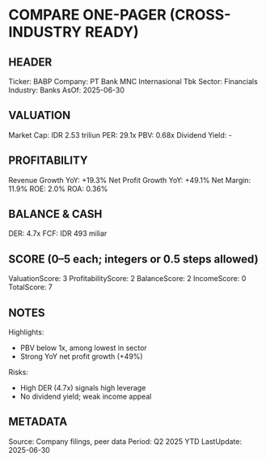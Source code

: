 # COMPARE ONE-PAGER (CROSS-INDUSTRY READY)

## HEADER
Ticker: BABP
Company: PT Bank MNC Internasional Tbk
Sector: Financials
Industry: Banks
AsOf: 2025-06-30

## VALUATION
Market Cap: IDR 2.53 triliun
PER: 29.1x
PBV: 0.68x
Dividend Yield: -

## PROFITABILITY
Revenue Growth YoY: +19.3%
Net Profit Growth YoY: +49.1%
Net Margin: 11.9%
ROE: 2.0%
ROA: 0.36%

## BALANCE & CASH
DER: 4.7x
FCF: IDR 493 miliar

## SCORE (0–5 each; integers or 0.5 steps allowed)
ValuationScore: 3
ProfitabilityScore: 2
BalanceScore: 2
IncomeScore: 0
TotalScore: 7

## NOTES
Highlights:
- PBV below 1x, among lowest in sector
- Strong YoY net profit growth (+49%)

Risks:
- High DER (4.7x) signals high leverage
- No dividend yield; weak income appeal

## METADATA
Source: Company filings, peer data
Period: Q2 2025 YTD
LastUpdate: 2025-06-30
